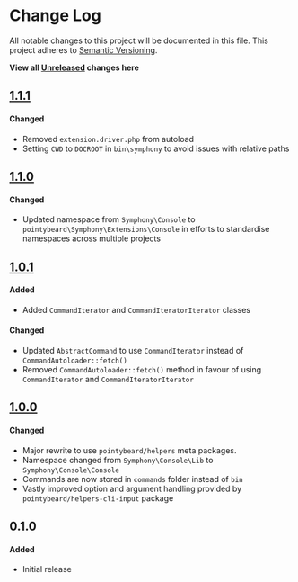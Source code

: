 # Change Log
All notable changes to this project will be documented in this file.
This project adheres to [Semantic Versioning](http://semver.org/).

**View all [Unreleased][] changes here**

## [1.1.1][]
#### Changed
-   Removed `extension.driver.php` from autoload
-   Setting `CWD` to `DOCROOT` in `bin\symphony` to avoid issues with relative paths

## [1.1.0][]
#### Changed
-   Updated namespace from `Symphony\Console` to `pointybeard\Symphony\Extensions\Console` in efforts to standardise namespaces across multiple projects

## [1.0.1][]
#### Added
-   Added `CommandIterator` and `CommandIteratorIterator` classes

#### Changed
-   Updated `AbstractCommand` to use `CommandIterator` instead of `CommandAutoloader::fetch()`
-   Removed `CommandAutoloader::fetch()` method in favour of using `CommandIterator` and `CommandIteratorIterator`

## [1.0.0][]
#### Changed
-   Major rewrite to use `pointybeard/helpers` meta packages.
-   Namespace changed from `Symphony\Console\Lib` to `Symphony\Console\Console`
-   Commands are now stored in `commands` folder instead of `bin`
-   Vastly improved option and argument handling provided by `pointybeard/helpers-cli-input` package

## 0.1.0
#### Added
-   Initial release

[Unreleased]: https://github.com/pointybeard/console/compare/1.1.0...integration
[1.1.1]: https://github.com/pointybeard/console/compare/1.1.0...1.1.1
[1.1.0]: https://github.com/pointybeard/console/compare/1.0.1...1.1.0
[1.0.1]: https://github.com/pointybeard/console/compare/1.0.0...1.0.1
[1.0.0]: https://github.com/pointybeard/console/compare/0.1.0...1.0.0
